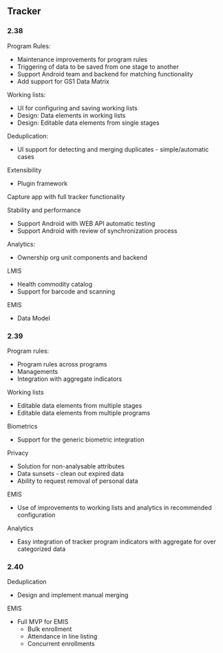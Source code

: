 ## Tracker

### 2.38

Program Rules:

- Maintenance improvements for program rules
- Triggering of data to be saved from one stage to another
- Support Android team and backend for matching functionality
- Add support for GS1 Data Matrix

Working lists:

- UI for configuring and saving working lists
- Design: Data elements in working lists
- Design: Editable data elements from single stages

Deduplication:

- UI support for detecting and merging duplicates - simple/automatic cases

Extensibility

- Plugin framework

Capture app with full tracker functionality

Stability and performance

- Support Android with WEB API automatic testing
- Support Android with review of synchronization process

Analytics:

- Ownership org unit components and backend

LMIS

- Health commodity catalog
- Support for barcode and scanning

EMIS

- Data Model

### 2.39

Program rules:

- Program rules across programs
- Managements
- Integration with aggregate indicators

Working lists

- Editable data elements from multiple stages
- Editable data elements from multiple programs

Biometrics

- Support for the generic biometric integration

Privacy

- Solution for non-analysable attributes
- Data sunsets - clean out expired data
- Ability to request removal of personal data

EMIS

- Use of improvements to working lists and analytics in recommended configuration

Analytics

- Easy integration of tracker program indicators with aggregate for over categorized data

### 2.40

Deduplication

- Design and implement manual merging

EMIS

- Full MVP for EMIS
  - Bulk enrollment
  - Attendance in line listing
  - Concurrent enrollments
